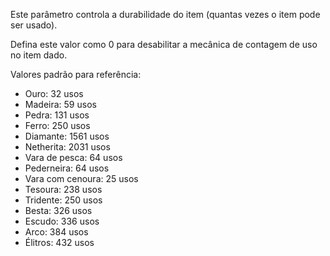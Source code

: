 Este parâmetro controla a durabilidade do item (quantas vezes o item pode ser usado).

Defina este valor como 0 para desabilitar a mecânica de contagem de uso no item dado.

Valores padrão para referência:

* Ouro: 32 usos
* Madeira: 59 usos
* Pedra: 131 usos
* Ferro: 250 usos
* Diamante: 1561 usos
* Netherita: 2031 usos
* Vara de pesca: 64 usos
* Pederneira: 64 usos
* Vara com cenoura: 25 usos
* Tesoura: 238 usos
* Tridente: 250 usos
* Besta: 326 usos
* Escudo: 336 usos
* Arco: 384 usos
* Élitros: 432 usos